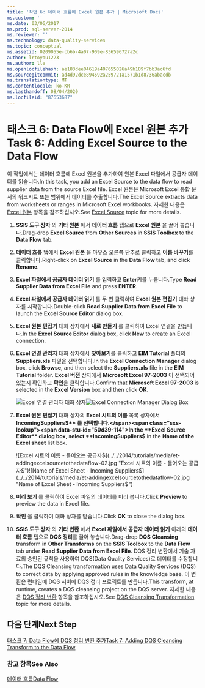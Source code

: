 ```yaml
---
title: '작업 6: 데이터 흐름에 Excel 원본 추가 | Microsoft Docs'
ms.custom: ''
ms.date: 03/06/2017
ms.prod: sql-server-2014
ms.reviewer: ''
ms.technology: data-quality-services
ms.topic: conceptual
ms.assetid: 0209055e-cb6b-4a07-909e-836596727a2c
author: lrtoyou1223
ms.author: lle
ms.openlocfilehash: ae183dee04619a407655026a49b189f7bb3ac6fd
ms.sourcegitcommit: ad4d92dce894592a259721a1571b1d8736abacdb
ms.translationtype: MT
ms.contentlocale: ko-KR
ms.lasthandoff: 08/04/2020
ms.locfileid: "87653687"
---
```

# <a name="task-6-adding-excel-source-to-the-data-flow"></a><span data-ttu-id="50d39-102">태스크 6: Data Flow에 Excel 원본 추가</span><span class="sxs-lookup"><span data-stu-id="50d39-102">Task 6: Adding Excel Source to the Data Flow</span></span>
  <span data-ttu-id="50d39-103">이 작업에서는 데이터 흐름에 Excel 원본을 추가하여 원본 Excel 파일에서 공급자 데이터를 읽습니다.</span><span class="sxs-lookup"><span data-stu-id="50d39-103">In this task, you add an Excel Source to the data flow to read supplier data from the source Excel file.</span></span> <span data-ttu-id="50d39-104">Excel 원본은 Microsoft Excel 통합 문서의 워크시트 또는 범위에서 데이터를 추출합니다.</span><span class="sxs-lookup"><span data-stu-id="50d39-104">The Excel Source extracts data from worksheets or ranges in Microsoft Excel workbooks.</span></span> <span data-ttu-id="50d39-105">자세한 내용은 [Excel 원본](../integration-services/data-flow/excel-source.md) 항목을 참조하십시오.</span><span class="sxs-lookup"><span data-stu-id="50d39-105">See [Excel Source](../integration-services/data-flow/excel-source.md) topic for more details.</span></span>

1.  <span data-ttu-id="50d39-106">**SSIS 도구 상자** 의 **기타 원본** 에서 **데이터 흐름** 탭으로 **Excel 원본** 을 끌어 놓습니다.</span><span class="sxs-lookup"><span data-stu-id="50d39-106">Drag-drop **Excel Source** from **Other Sources** in **SSIS Toolbox** to the **Data Flow** tab.</span></span>

2.  <span data-ttu-id="50d39-107">**데이터 흐름** 탭에서 **Excel 원본** 을 마우스 오른쪽 단추로 클릭하고 **이름 바꾸기**를 클릭합니다.</span><span class="sxs-lookup"><span data-stu-id="50d39-107">Right-click on **Excel Source** in the **Data Flow** tab, and click **Rename**.</span></span>

3.  <span data-ttu-id="50d39-108">**Excel 파일에서 공급자 데이터 읽기** 를 입력하고 **Enter**키를 누릅니다.</span><span class="sxs-lookup"><span data-stu-id="50d39-108">Type **Read Supplier Data from Excel File** and press **ENTER**.</span></span>

4.  <span data-ttu-id="50d39-109">**Excel 파일에서 공급자 데이터 읽기** 를 두 번 클릭하여 **Excel 원본 편집기** 대화 상자를 시작합니다.</span><span class="sxs-lookup"><span data-stu-id="50d39-109">Double-click **Read Supplier Data from Excel File** to launch the **Excel Source Editor** dialog box.</span></span>

5.  <span data-ttu-id="50d39-110">**Excel 원본 편집기** 대화 상자에서 **새로 만들기** 를 클릭하여 Excel 연결을 만듭니다.</span><span class="sxs-lookup"><span data-stu-id="50d39-110">In the **Excel Source Editor** dialog box, click **New** to create an Excel connection.</span></span>

6.  <span data-ttu-id="50d39-111">**Excel 연결 관리자** 대화 상자에서 **찾아보기**를 클릭하고 **EIM Tutorial** 폴더의 **Suppliers.xls** 파일을 선택합니다.</span><span class="sxs-lookup"><span data-stu-id="50d39-111">In the **Excel Connection Manager** dialog box, click **Browse**, and then select the **Suppliers.xls** file in the **EIM Tutorial** folder.</span></span> <span data-ttu-id="50d39-112">**Excel 버전** 상자에서 **Microsoft Excel 97-2003** 이 선택되어 있는지 확인하고 **확인**을 클릭합니다.</span><span class="sxs-lookup"><span data-stu-id="50d39-112">Confirm that **Microsoft Excel 97-2003** is selected in the **Excel Version** box and then click **OK**.</span></span>

     <span data-ttu-id="50d39-113">![Excel 연결 관리자 대화 상자](../../2014/tutorials/media/et-addingexcelsourcetothedataflow-01.jpg "Excel 연결 관리자 대화 상자")</span><span class="sxs-lookup"><span data-stu-id="50d39-113">![Excel Connection Manager Dialog Box](../../2014/tutorials/media/et-addingexcelsourcetothedataflow-01.jpg "Excel Connection Manager Dialog Box")</span></span>

7.  <span data-ttu-id="50d39-114">**Excel 원본 편집기** 대화 상자의 **Excel 시트의 이름** 목록 상자에서 **IncomingSuppliers$** 를 선택합니다.</span><span class="sxs-lookup"><span data-stu-id="50d39-114">In the **Excel Source Editor** dialog box, select **IncomingSuppliers$** in the **Name of the Excel sheet** list box.</span></span>

     <span data-ttu-id="50d39-115">![Excel 시트의 이름 - 들어오는 공급자$](../../2014/tutorials/media/et-addingexcelsourcetothedataflow-02.jpg "Excel 시트의 이름 - 들어오는 공급자$")</span><span class="sxs-lookup"><span data-stu-id="50d39-115">![Name of Excel Sheet - Incoming Suppliers$](../../2014/tutorials/media/et-addingexcelsourcetothedataflow-02.jpg "Name of Excel Sheet - Incoming Suppliers$")</span></span>

8.  <span data-ttu-id="50d39-116">**미리 보기** 를 클릭하여 Excel 파일의 데이터를 미리 봅니다.</span><span class="sxs-lookup"><span data-stu-id="50d39-116">Click **Preview** to preview the data in Excel file.</span></span>

9. <span data-ttu-id="50d39-117">**확인** 을 클릭하여 대화 상자를 닫습니다.</span><span class="sxs-lookup"><span data-stu-id="50d39-117">Click **OK** to close the dialog box.</span></span>

10. <span data-ttu-id="50d39-118">**SSIS 도구 상자** 의 **기타 변환** 에서 **Excel 파일에서 공급자 데이터 읽기** 아래의 **데이터 흐름** 탭으로 **DQS 정리**를 끌어 놓습니다.</span><span class="sxs-lookup"><span data-stu-id="50d39-118">Drag-drop **DQS Cleansing** transform in **Other Transforms** on the **SSIS Toolbox** to the **Data Flow** tab under **Read Supplier Data from Excel File**.</span></span> <span data-ttu-id="50d39-119">DQS 정리 변환에서 기술 자료의 승인된 규칙을 사용하여 DQS(Data Quality Services)로 데이터를 수정합니다.</span><span class="sxs-lookup"><span data-stu-id="50d39-119">The DQS Cleansing transformation uses Data Quality Services (DQS) to correct data by applying approved rules in the knowledge base.</span></span> <span data-ttu-id="50d39-120">이 변환은 런타임에 DQS 서버에 DQS 정리 프로젝트를 만듭니다.</span><span class="sxs-lookup"><span data-stu-id="50d39-120">This transform, at runtime, creates a DQS cleansing project on the DQS server.</span></span> <span data-ttu-id="50d39-121">자세한 내용은 [DQS 정리 변환](https://msdn.microsoft.com/library/ee677619.aspx) 항목을 참조하십시오.</span><span class="sxs-lookup"><span data-stu-id="50d39-121">See [DQS Cleansing Transformation](https://msdn.microsoft.com/library/ee677619.aspx) topic for more details.</span></span>

## <a name="next-step"></a><span data-ttu-id="50d39-122">다음 단계</span><span class="sxs-lookup"><span data-stu-id="50d39-122">Next Step</span></span>

[<span data-ttu-id="50d39-123">태스크 7: Data Flow에 DQS 정리 변환 추가</span><span class="sxs-lookup"><span data-stu-id="50d39-123">Task 7: Adding DQS Cleansing Transform to the Data Flow</span></span>](task-7-adding-dqs-cleansing-transform-to-the-data-flow.md)

### <a name="see-also"></a><span data-ttu-id="50d39-124">참고 항목</span><span class="sxs-lookup"><span data-stu-id="50d39-124">See Also</span></span>

[<span data-ttu-id="50d39-125">데이터 흐름</span><span class="sxs-lookup"><span data-stu-id="50d39-125">Data Flow</span></span>](../integration-services/data-flow/data-flow.md)
